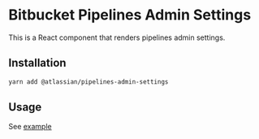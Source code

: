 # Bitbucket Pipelines Admin Settings

This is a React component that renders pipelines admin settings.

## Installation

```sh
yarn add @atlassian/pipelines-admin-settings
```

## Usage

See [example](./src/examples.tsx)
